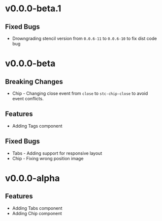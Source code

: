 # v0.0.0-beta.1

## Fixed Bugs 

- Drowngrading stencil version from `0.0.6-11` to `0.0.6-10` to fix dist code bug 

# v0.0.0-beta 

## Breaking Changes

- Chip - Changing close event from `close` to `stc-chip-close` to avoid event conflicts. 

## Features

- Adding Tags component

## Fixed Bugs

- Tabs - Adding support for responsive layout 
- Chip - Fixing wrong position image 

# v0.0.0-alpha

## Features 

- Adding Tabs component
- Adding Chip component
